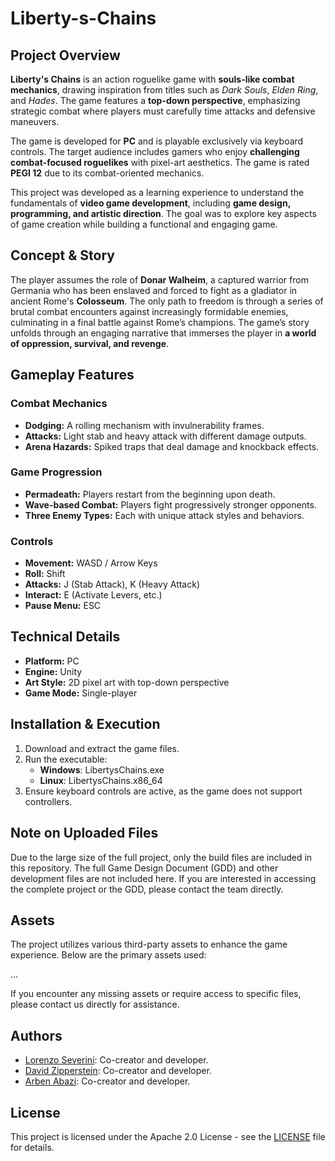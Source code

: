 # Liberty-s-Chains

## Project Overview
**Liberty's Chains** is an action roguelike game with **souls-like combat mechanics**, drawing inspiration from titles such as *Dark Souls*, *Elden Ring*, and *Hades*. The game features a **top-down perspective**, emphasizing strategic combat where players must carefully time attacks and defensive maneuvers.

The game is developed for **PC** and is playable exclusively via keyboard controls. The target audience includes gamers who enjoy **challenging combat-focused roguelikes** with pixel-art aesthetics. The game is rated **PEGI 12** due to its combat-oriented mechanics.

This project was developed as a learning experience to understand the fundamentals of **video game development**, including **game design, programming, and artistic direction**. The goal was to explore key aspects of game creation while building a functional and engaging game.

## Concept & Story
The player assumes the role of **Donar Walheim**, a captured warrior from Germania who has been enslaved and forced to fight as a gladiator in ancient Rome's **Colosseum**. The only path to freedom is through a series of brutal combat encounters against increasingly formidable enemies, culminating in a final battle against Rome’s champions. The game’s story unfolds through an engaging narrative that immerses the player in **a world of oppression, survival, and revenge**.

## Gameplay Features
### Combat Mechanics
- **Dodging:** A rolling mechanism with invulnerability frames.
- **Attacks:** Light stab and heavy attack with different damage outputs.
- **Arena Hazards:** Spiked traps that deal damage and knockback effects.

### Game Progression
- **Permadeath:** Players restart from the beginning upon death.
- **Wave-based Combat:** Players fight progressively stronger opponents.
- **Three Enemy Types:** Each with unique attack styles and behaviors.

### Controls
- **Movement:** WASD / Arrow Keys
- **Roll:** Shift
- **Attacks:** J (Stab Attack), K (Heavy Attack)
- **Interact:** E (Activate Levers, etc.)
- **Pause Menu:** ESC

## Technical Details
- **Platform:** PC
- **Engine:** Unity
- **Art Style:** 2D pixel art with top-down perspective
- **Game Mode:** Single-player

## Installation & Execution
1. Download and extract the game files.
2. Run the executable:
    - **Windows**: LibertysChains.exe
    - **Linux**: LibertysChains.x86_64
3. Ensure keyboard controls are active, as the game does not support controllers.

## Note on Uploaded Files
Due to the large size of the full project, only the build files are included in this repository. The full Game Design Document (GDD) and other development files are not included here. If you are interested in accessing the complete project or the GDD, please contact the team directly.


## Assets
The project utilizes various third-party assets to enhance the game experience. Below are the primary assets used:

...

If you encounter any missing assets or require access to specific files, please contact us directly for assistance.

## Authors
- [Lorenzo Severini](https://github.com/lorenzo-severini): Co-creator and developer.
- [David Zipperstein](https://github.com/david-z2812): Co-creator and developer.
- [Arben Abazi](https://github.com/lorenzo-severini/Liberty-s-Chains/): Co-creator and developer.


## License
This project is licensed under the Apache 2.0 License - see the [LICENSE](LICENSE) file for details.
